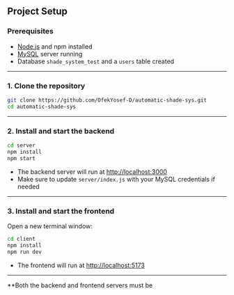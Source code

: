 ## Project Setup

### Prerequisites

- [Node.js](https://nodejs.org/) and npm installed
- [MySQL](https://www.mysql.com/) server running
- Database `shade_system_test` and a `users` table created

---

### 1. Clone the repository

```sh
git clone https://github.com/OfekYosef-D/automatic-shade-sys.git
cd automatic-shade-sys
```

---

### 2. Install and start the backend

```sh
cd server
npm install
npm start
```
- The backend server will run at [http://localhost:3000](http://localhost:3000)
- Make sure to update `server/index.js` with your MySQL credentials if needed

---

### 3. Install and start the frontend

Open a new terminal window:

```sh
cd client
npm install
npm run dev
```
- The frontend will run at [http://localhost:5173](http://localhost:5173)

---

**Both the backend and frontend servers must be
